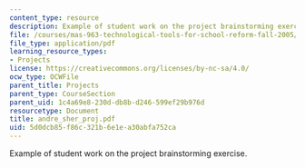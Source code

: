 ```yaml
---
content_type: resource
description: Example of student work on the project brainstorming exercise.
file: /courses/mas-963-technological-tools-for-school-reform-fall-2005/5d0dcb85f86c321b6e1ea30abfa752ca_andre_sher_proj.pdf
file_type: application/pdf
learning_resource_types:
- Projects
license: https://creativecommons.org/licenses/by-nc-sa/4.0/
ocw_type: OCWFile
parent_title: Projects
parent_type: CourseSection
parent_uid: 1c4a69e8-230d-db8b-d246-599ef29b976d
resourcetype: Document
title: andre_sher_proj.pdf
uid: 5d0dcb85-f86c-321b-6e1e-a30abfa752ca
---
```

Example of student work on the project brainstorming exercise.